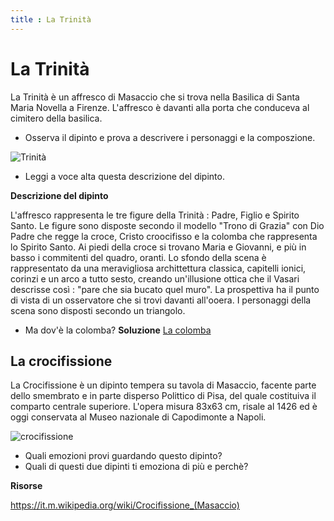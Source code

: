 ```yaml
---
title : La Trinità
---
```


# La Trinità

La Trinità è un affresco di Masaccio che si trova nella Basilica di Santa Maria Novella a Firenze.
L'affresco è davanti alla porta che conduceva al cimitero della basilica.

- Osserva il dipinto e prova a descrivere i personaggi e la composzione.

![Trinità](https://upload.wikimedia.org/wikipedia/commons/d/d2/Masaccio%2C_trinit%C3%A0.jpg)

- Leggi a voce alta questa  descrizione del dipinto.

**Descrizione del dipinto**

L'affresco rappresenta le tre figure della Trinità : Padre, Figlio e Spirito Santo.
Le figure sono disposte secondo il modello "Trono di Grazia" con Dio Padre che regge la croce, Cristo croocifisso e la colomba che rappresenta lo Spirito Santo.
Ai piedi della croce si trovano Maria e Giovanni, e più in basso i commitenti del quadro, oranti.
Lo sfondo della scena è rappresentato da una meravigliosa archittettura classica, capitelli ionici, corinzi e un arco a tutto sesto, creando un'illusione ottica che il Vasari descrisse così :  "pare che sia bucato quel muro".
La prospettiva ha il punto di vista di un osservatore che si trovi davanti all'ooera.
I personaggi della scena sono disposti secondo un triangolo.

- Ma dov'è la colomba?
**Soluzione**
[La colomba](https://encrypted-tbn0.gstatic.com/images?q=tbn:ANd9GcSoY715xAOa_Jv--p-hgITH0tMR5zyNxoTNBtGjrxmOqIgcrq5HXyhFVsAP&s=10)


## La crocifissione

La Crocifissione è un dipinto tempera su tavola di Masaccio, facente parte dello smembrato e in parte disperso Polittico di Pisa, del quale costituiva il comparto centrale superiore. L'opera misura 83x63 cm, risale al 1426 ed è oggi conservata al Museo nazionale di Capodimonte a Napoli.

![crocifissione](https://upload.wikimedia.org/wikipedia/commons/a/ac/Crucifix_Masaccio.jpg)

- Quali emozioni provi guardando questo dipinto?
- Quali di questi due dipinti ti emoziona di più e perchè?

**Risorse**

https://it.m.wikipedia.org/wiki/Crocifissione_(Masaccio)
